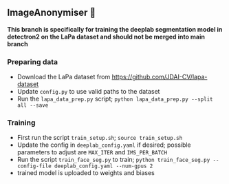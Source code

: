 ## ImageAnonymiser 👻

**This branch is specifically for training the deeplab segmentation model in detectron2 on the LaPa dataset and should not be merged into main branch**


### Preparing data
* Download the LaPa dataset from https://github.com/JDAI-CV/lapa-dataset 
* Update `config.py` to use valid paths to the dataset
* Run the `lapa_data_prep.py` script; `python lapa_data_prep.py --split all --save`

### Training
* First run the script `train_setup.sh`; `source train_setup.sh`
* Update the config in `deeplab_config.yaml` if desired; possible parameters to adjust are `MAX_ITER` and `IMS_PER_BATCH`
* Run the script `train_face_seg.py` to train; `python train_face_seg.py --config-file deeplab_config.yaml --num-gpus 2`
* trained model is uploaded to weights and biases
